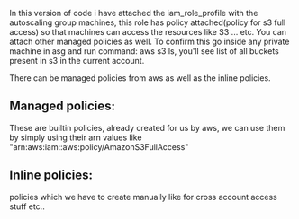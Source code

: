 In this version of code i have attached the iam_role_profile with the autoscaling group machines, this role has policy attached(policy for s3 full access) so that machines can access the resources like S3 ... etc. You can attach other managed policies as well. To confirm this go inside any private machine in asg and run command: aws s3 ls, you'll see list of all buckets present in s3 in the current account. 

There can be managed policies from aws as well as the inline policies.

Managed policies:
----------------
These are builtin policies, already created for us by aws, we can use them by simply using their arn values like "arn:aws:iam::aws:policy/AmazonS3FullAccess"

Inline policies:
----------------
policies which we have to create manually like for cross account access stuff etc..

